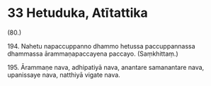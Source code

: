 # 33 Hetuduka, Atītattika

(80.)

194\. Nahetu napaccuppanno dhammo hetussa paccuppannassa dhammassa ārammaṇapaccayena paccayo. (Saṃkhittaṃ.)

195\. Ārammaṇe nava, adhipatiyā nava, anantare samanantare nava, upanissaye nava, natthiyā vigate nava.
